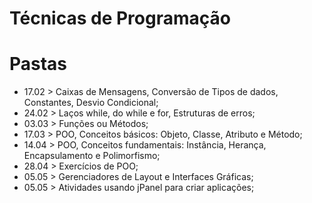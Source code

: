 # Técnicas de Programação
# Pastas

- 17.02 > Caixas de Mensagens, Conversão de Tipos de dados, Constantes, Desvio Condicional; <br>
- 24.02 > Laços while, do while e for, Estruturas de erros; <br>
- 03.03 > Funções ou Métodos; <br>
- 17.03 > POO, Conceitos básicos: Objeto, Classe, Atributo e Método; <br>
- 14.04 > POO, Conceitos fundamentais: Instância, Herança, Encapsulamento e Polimorfismo; <br>
- 28.04 > Exercícios de POO; <br>
- 05.05 > Gerenciadores de Layout e Interfaces Gráficas; <br>
- 05.05 > Atividades usando jPanel para criar aplicações; <br>